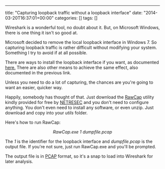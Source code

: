 ---
title: "Capturing loopback traffic without a loopback interface"
date: "2014-03-20T16:37:01+00:00"
categories: []
tags: []

Wireshark is a wonderful tool, no doubt about it. But, on Microsoft Windows, there is one thing it isn't so good at.

Microsoft decided to remove the local loopback interface in Windows 7. So capturing loopback traffic is rather difficult without modifying your system. Something I try to avoid if at all possible.

There are ways to install the loopback interface if you want, as documented <a href="http://wiki.wireshark.org/CaptureSetup/Loopback">here.</a> There are also other means to achieve the same effect, also documented in the previous link.

Unless you need to do a lot of capturing, the chances are you're going to want an easier, quicker way.

Happily, somebody has thought of that. Just download the <a href="http://www.netresec.com/?page=RawCap">RawCap</a> utility kindly provided for free by <a href="http://www.netresec.com/">NETRESEC</a> and you don't need to configure anything. You don't even need to install any software, or even unzip. Just download and copy into your <em>utils</em> folder.

Here's how to run RawCap:
<p style="text-align: center;"><em>RawCap.exe 1 dumpfile.pcap</em></p>
<p style="text-align: left;">The <em>1</em> is the identifier for the loopback interface and <em>dumpfile.pcap</em> is the output file. If you're not sure, just run RawCap.exe and you'll be prompted.</p>
<p style="text-align: left;">The output file is in <a href="http://www.tcpdump.org/">PCAP</a> format, so it's a snap to load into Wireshark for later analysis.</p>
